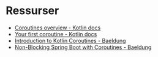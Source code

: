 # Ressurser

- [Coroutines overview - Kotlin docs](https://kotlinlang.org/docs/coroutines-overview.html)
- [Your first coroutine - Kotlin docs](https://kotlinlang.org/docs/coroutines-guide.html)
- [Introduction to Kotlin Coroutines - Baeldung](https://www.baeldung.com/kotlin/coroutines)
- [Non-Blocking Spring Boot with Coroutines - Baeldung](https://www.baeldung.com/kotlin/spring-boot-kotlin-coroutines)
